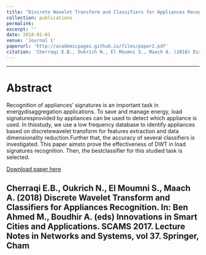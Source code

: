 ```yaml
---
title: "Discrete Wavelet Transform and Classifiers for Appliances Recognition"
collection: publications
permalink: 
excerpt: ''
date: 2018-01-01
venue: 'Journal 1'
paperurl: 'http://academicpages.github.io/files/paper2.pdf'
citation: 'Cherraqi E.B., Oukrich N., El Moumni S., Maach A. (2018) Discrete Wavelet Transform and Classifiers for Appliances Recognition. In: Ben Ahmed M., Boudhir A. (eds) Innovations in Smart Cities and Applications. SCAMS 2017. Lecture Notes in Networks and Systems, vol 37. Springer, Cham'
---
```

-------------
Abstract
=======
Recognition of appliances’ signatures is an important task in energydisaggregation  applications.  To  save  and  manage  energy,  load  signaturesprovided  by  appliances  can  be  used  to  detect  which  appliance  is  used.  In  thisstudy, we use a low frequency database to identify appliances based on discretewavelet  transform  for  features  extraction  and  data  dimensionality  reduction.Further that, the accuracy of several classifiers is investigated. This paper aimsto prove the effectiveness of DWT in load signatures recognition. Then, the bestclassifier for this studied task is selected.

[Download paper here](http://academicpages.github.io/files/paper2.pdf)

Cherraqi E.B., Oukrich N., El Moumni S., Maach A. (2018) Discrete Wavelet Transform and Classifiers for Appliances Recognition. In: Ben Ahmed M., Boudhir A. (eds) Innovations in Smart Cities and Applications. SCAMS 2017. Lecture Notes in Networks and Systems, vol 37. Springer, Cham
-------------
